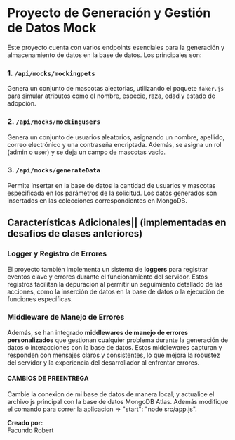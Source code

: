 # Proyecto de Generación y Gestión de Datos Mock

Este proyecto cuenta con varios endpoints esenciales para la generación y almacenamiento de datos en la base de datos. Los principales son:

### 1. **`/api/mocks/mockingpets`**  
Genera un conjunto de mascotas aleatorias, utilizando el paquete `faker.js` para simular atributos como el nombre, especie, raza, edad y estado de adopción.

### 2. **`/api/mocks/mockingusers`**  
Genera un conjunto de usuarios aleatorios, asignando un nombre, apellido, correo electrónico y una contraseña encriptada. Además, se asigna un rol (admin o user) y se deja un campo de mascotas vacío.

### 3. **`/api/mocks/generateData`**  
Permite insertar en la base de datos la cantidad de usuarios y mascotas especificada en los parámetros de la solicitud. Los datos generados son insertados en las colecciones correspondientes en MongoDB.

## Características Adicionales|| (implementadas en desafios de clases anteriores)

### Logger y Registro de Errores  
El proyecto también implementa un sistema de **loggers** para registrar eventos clave y errores durante el funcionamiento del servidor. Estos registros facilitan la depuración al permitir un seguimiento detallado de las acciones, como la inserción de datos en la base de datos o la ejecución de funciones específicas.

### Middleware de Manejo de Errores  
Además, se han integrado **middlewares de manejo de errores personalizados** que gestionan cualquier problema durante la generación de datos o interacciones con la base de datos. Estos middlewares capturan y responden con mensajes claros y consistentes, lo que mejora la robustez del servidor y la experiencia del desarrollador al enfrentar errores.

#### CAMBIOS DE PREENTREGA
Cambie la conexion de mi base de datos de manera local, y actualice el archivo js principal con la base de datos MongoDB Atlas. 
Además modifique el comando para correr la aplicacion => "start": "node src/app.js".

**Creado por:**  
Facundo Robert